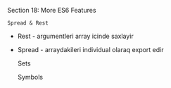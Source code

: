 Section 18: More ES6 Features


    Spread & Rest

* Rest - argumentleri array icinde saxlayir
* Spread - arraydakileri individual olaraq export edir

         
    
    Sets

    
    
    Symbols
